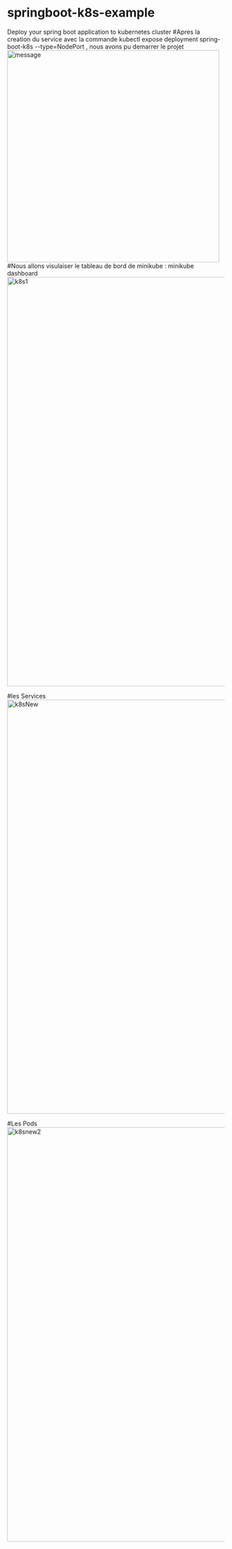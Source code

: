 # springboot-k8s-example
Deploy your spring boot application to kubernetes cluster
#Apres la creation du service avec la commande kubectl expose deployment spring-boot-k8s --type=NodePort , nous avons pu demarrer le projet
<img width="491" alt="message" src="https://github.com/papeseck/K8sProject/assets/102872504/4b490219-7bf4-4886-b16d-8b07a58ae0b0">
#Nous allons visulaiser le tableau de bord de minikube : minikube dashboard
<img width="948" alt="k8s1" src="https://github.com/papeseck/K8sProject/assets/102872504/b40168ce-71cf-47ec-ae02-eb917ef81e03">

#les Services
<img width="959" alt="k8sNew" src="https://github.com/papeseck/K8sProject/assets/102872504/8045af7d-86e4-4535-8d39-add42d6bdde3">

#Les Pods
<img width="960" alt="k8snew2" src="https://github.com/papeseck/K8sProject/assets/102872504/ad1a9f33-a2d8-448b-bfd4-00e758fa52ce">








